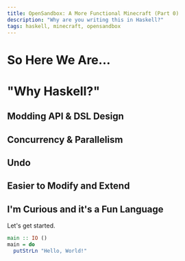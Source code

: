 ```yaml
---
title: OpenSandbox: A More Functional Minecraft (Part 0)
description: "Why are you writing this in Haskell?"
tags: haskell, minecraft, opensandbox
---
```


# So Here We Are...


# "Why Haskell?"

## Modding API & DSL Design

## Concurrency & Parallelism

## Undo

## Easier to Modify and Extend

## I'm Curious and it's a Fun Language

Let's get started. 

```haskell
main :: IO ()
main = do
  putStrLn "Hello, World!"
```

